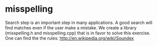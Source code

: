 # misspelling
Search step is an important step in many applications. A good search will find matches even if the user make a mistake.
We create a library (misspelling.h and misspelling.cpp) that is in favor to solve this exercise. One can find the the rules:
http://en.wikipedia.org/wiki/Soundex 
